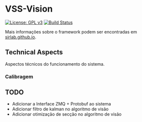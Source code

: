 VSS-Vision 
==========
[![License: GPL v3](https://img.shields.io/badge/License-GPL%20v3-blue.svg)][gpl3]
[![Build Status](https://travis-ci.org/SIRLab/VSS-Vision.svg?branch=master)][travis]

Mais informações sobre o framework podem ser encontradas em [sirlab.github.io][sirlab_site].


Technical Aspects
-----------------
Aspectos técnicos do funcionamento do sistema.

### Calibragem ###


TODO
----
* Adicionar a Interface ZMQ + Protobuf ao sistema
* Adicionar filtro de kalman no algoritmo de visão
* Adicionar otimização de secção no algoritmo de visão



[protobuf]: https://developers.google.com/protocol-buffers/
[zmq]: http://zeromq.org/
[opencv]: http://opencv.org/
[glfw]: http://www.glfw.org/
[imgui]: https://github.com/ocornut/imgui/
[qt]: https://www.qt.io/

[gpl3]: http://www.gnu.org/licenses/gpl-3.0/
[documentation]: http://sirlab.github.io/assets/docs/doc_vision/html/index.html
[vss]: http://www.cbrobotica.org/
[travis]: https://travis-ci.org/SIRLab/VSS-Vision
[sirlab_site]: http://sirlab.github.io/vss.html
